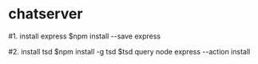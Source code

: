 # chatserver

#1. install express
$npm install --save express 

#2. install tsd
$npm install -g tsd
$tsd query node express  --action install